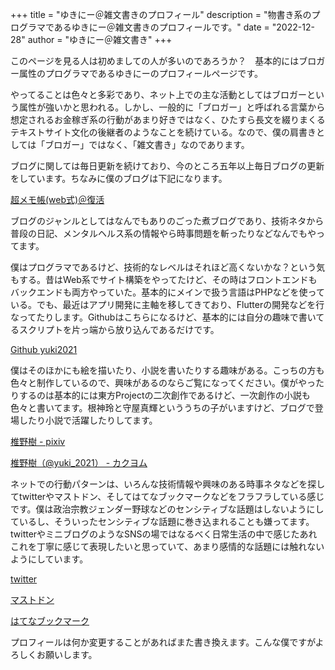 +++
title = "ゆきにー＠雑文書きのプロフィール"
description = "物書き系のプログラマであるゆきにー＠雑文書きのプロフィールです。"
date = "2022-12-28"
author = "ゆきにー＠雑文書き"
+++

このページを見る人は初めましての人が多いのであろうか？　基本的にはブロガー属性のプログラマであるゆきにーのプロフィールページです。

やってることは色々と多彩であり、ネット上での主な活動としてはブロガーという属性が強いかと思われる。しかし、一般的に「ブロガー」と呼ばれる言葉から想定されるお金稼ぎ系の行動があまり好きではなく、ひたすら長文を綴りまくるテキストサイト文化の後継者のようなことを続けている。なので、僕の肩書きとしては「ブロガー」ではなく、「雑文書き」なのであります。

ブログに関しては毎日更新を続けており、今のところ五年以上毎日ブログの更新をしています。ちなみに僕のブログは下記になります。

[超メモ帳(web式)＠復活](https://www.ituki-yu2.net/)

ブログのジャンルとしてはなんでもありのごった煮ブログであり、技術ネタから普段の日記、メンタルヘルス系の情報やら時事問題を斬ったりなどなんでもやってます。

僕はプログラマであるけど、技術的なレベルはそれほど高くないかな？という気もする。昔はWeb系でサイト構築をやってたけど、その時はフロントエンドもバックエンドも両方やっていた。基本的にメインで扱う言語はPHPなどを使っている。でも、最近はアプリ開発に主軸を移してきており、Flutterの開発などを行なってたりします。Githubはこちらになるけど、基本的には自分の趣味で書いてるスクリプトを片っ端から放り込んであるだけです。

[Github yuki2021](https://github.com/yuki2021)

僕はそのほかにも絵を描いたり、小説を書いたりする趣味がある。こっちの方も色々と制作しているので、興味があるのならご覧になってください。僕がやったりするのは基本的には東方Projectの二次創作であるけど、一次創作の小説も色々と書いてます。根神玲と守屋真輝といううちの子がいますけど、ブログで登場したり小説で活躍したりしてます。

[椎野樹 - pixiv](https://www.pixiv.net/users/150350)

[椎野樹（@yuki_2021） - カクヨム](https://kakuyomu.jp/users/yuki_2021)

ネットでの行動パターンは、いろんな技術情報や興味のある時事ネタなどを探してtwitterやマストドン、そしてはてなブックマークなどをフラフラしている感じです。僕は政治宗教ジェンダー野球などのセンシティブな話題はしないようにしているし、そういったセンシティブな話題に巻き込まれることも嫌ってます。twitterやミニブログのようなSNSの場ではなるべく日常生活の中で感じたあれこれを丁寧に感じて表現したいと思っていて、あまり感情的な話題には触れないようにしています。

[twitter](https://twitter.com/yuki_20211/)

[マストドン](https://fedibird.com/@yuki_2021)

[はてなブックマーク](https://b.hatena.ne.jp/yuki_2021/)

プロフィールは何か変更することがあればまた書き換えます。こんな僕ですがよろしくお願いします。